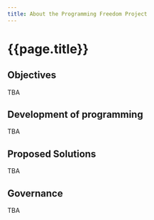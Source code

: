 ```yaml
---
title: About the Programming Freedom Project
---
```


<h1 class="title-style">{{page.title}}</h1>

## Objectives

TBA

## Development of programming

TBA

## Proposed Solutions

TBA

## Governance

TBA
